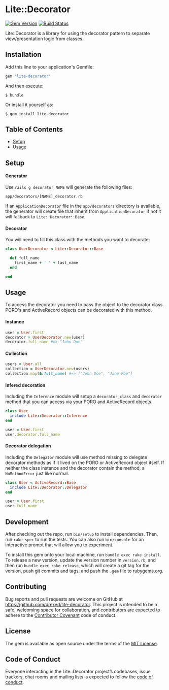 # Lite::Decorator

[![Gem Version](https://badge.fury.io/rb/lite-decorator.svg)](http://badge.fury.io/rb/lite-decorator)
[![Build Status](https://travis-ci.org/drexed/lite-decorator.svg?branch=master)](https://travis-ci.org/drexed/lite-decorator)

Lite::Decorator is a library for using the decorator pattern to separate view/presentation
logic from classes.

## Installation

Add this line to your application's Gemfile:

```ruby
gem 'lite-decorator'
```

And then execute:

    $ bundle

Or install it yourself as:

    $ gem install lite-decorator

## Table of Contents

* [Setup](#setup)
* [Usage](#usage)

## Setup

#### Generator

Use `rails g decorator NAME` will generate the following files:

```erb
app/decorators/[NAME]_decorator.rb
```

If an `ApplicationDecorator` file in the `app/decorators` directory is available, the
generator will create file that inherit from `ApplicationDecorator` if not it will
fallback to `Lite::Decorator::Base`.

#### Decorator

You will need to fill this class with the methods you want to decorate:

```ruby
class UserDecorator < Lite::Decorator::Base

  def full_name
    first_name + ' ' + last_name
  end

end
```

## Usage

To access the decorator you need to pass the object to the decorator class.
PORO's and ActiveRecord objects can be decorated with this method.

#### Instance
```ruby
user = User.first
decorator = UserDecorator.new(user)
decorator.full_name #=> "John Doe"
```

#### Collection
```ruby
users = User.all
collection = UserDecorator.new(users)
collection.map(&:full_name) #=> ["John Doe", "Jane Poe"]
```

#### Infered decoration

Including the `Inference` module will setup a `decorator_class` and `decorator` method
that you can access via your PORO and ActiveRecord objects.

```ruby
class User
  include Lite::Decorator::Inference
end

user = User.first
user.decorator.full_name
```

#### Decorator delegation

Including the `Delegator` module will use method missing to delegate decorator methods as
if it lived on the PORO or ActiveRecord object itself. If neither the class instance and the
decorator contain the method, a `NoMethodError` just like normal.

```ruby
class User < ActiveRecord::Base
  include Lite::Decorator::Delegator
end

user = User.first
user.full_name
```

## Development

After checking out the repo, run `bin/setup` to install dependencies. Then, run `rake spec` to run the tests. You can also run `bin/console` for an interactive prompt that will allow you to experiment.

To install this gem onto your local machine, run `bundle exec rake install`. To release a new version, update the version number in `version.rb`, and then run `bundle exec rake release`, which will create a git tag for the version, push git commits and tags, and push the `.gem` file to [rubygems.org](https://rubygems.org).

## Contributing

Bug reports and pull requests are welcome on GitHub at https://github.com/drexed/lite-decorator. This project is intended to be a safe, welcoming space for collaboration, and contributors are expected to adhere to the [Contributor Covenant](http://contributor-covenant.org) code of conduct.

## License

The gem is available as open source under the terms of the [MIT License](https://opensource.org/licenses/MIT).

## Code of Conduct

Everyone interacting in the Lite::Decorator project’s codebases, issue trackers, chat rooms and mailing lists is expected to follow the [code of conduct](https://github.com/drexed/lite-decorator/blob/master/CODE_OF_CONDUCT.md).

